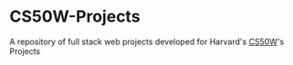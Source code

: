# CS50W-Projects
A repository of full stack web projects developed for Harvard's [CS50W](https://cs50.harvard.edu/web/2020/)'s Projects
